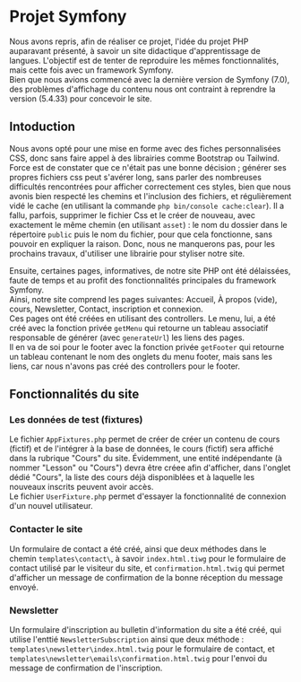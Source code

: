 # Projet Symfony

Nous avons repris, afin de réaliser ce projet, l'idée du projet PHP auparavant présenté, à savoir un site didactique d'apprentissage de langues. L'objectif est de tenter de reproduire les mêmes fonctionnalités, mais cette fois avec un framework Symfony.  
Bien que nous avions commencé avec la dernière version de Symfony (7.0), des problèmes d'affichage du contenu nous ont contraint à reprendre la version (5.4.33) pour concevoir le site.

## Intoduction

Nous avons opté pour une mise en forme avec des fiches personnalisées CSS, donc sans faire appel à des librairies comme Bootstrap ou Tailwind. Force est de constater que ce n'était pas une bonne décision ; générer ses propres fichiers css peut s'avérer long, sans parler des nombreuses difficultés rencontrées pour afficher correctement ces styles, bien que nous avonis bien respecté les chemins et l'inclusion des fichiers, et régulièrement vidé le cache (en utilisant la commande `php bin/console cache:clear`). Il a fallu, parfois, supprimer le fichier Css et le créer de nouveau, avec exactement le même chemin (en utilisant `asset`) : le nom du dossier dans le répertoire `public` puis le nom du fichier, pour que cela fonctionne, sans pouvoir en expliquer la raison. Donc, nous ne manquerons pas, pour les prochains travaux, d'utiliser une librairie pour styliser notre site.

Ensuite, certaines pages, informatives, de notre site PHP ont été délaissées, faute de temps et au profit des fonctionnalités principales du framework Symfony.  
Ainsi, notre site comprend les pages suivantes: Accueil, À propos (vide), cours, Newsletter, Contact, inscription et connexion.  
Ces pages ont été créées en utilisant des controllers. Le menu, lui, a été créé avec la fonction privée `getMenu` qui retourne un tableau associatif responsable de générer (avec `generateUrl`) les liens des pages.  
Il en va de soi pour le footer avec la fonction privée `getFooter` qui retourne un tableau contenant le nom des onglets du menu footer, mais sans les liens, car nous n'avons pas créé des controllers pour le footer.

## Fonctionnalités du site

### Les données de test (fixtures)

Le fichier `AppFixtures.php` permet de créer de créer un contenu de cours (fictif) et de l'intégrer à la base de données, le cours (fictif) sera affiché dans la rubrique "Cours" du site. Évidemment, une entité indépendante (à nommer "Lesson" ou "Cours") devra être créee afin d'afficher, dans l'onglet dédié "Cours", la liste des cours déjà disponiblées et à laquelle les nouveaux inscrits peuvent avoir accès.  
Le fichier `UserFixture.php` permet d'essayer la fonctionnalité de connexion d'un nouvel utilisateur.

### Contacter le site

Un formulaire de contact a été créé, ainsi que deux méthodes dans le chemin `templates\contact\`, à savoir `index.html.tiwg` pour le formulaire de contact utilisé par le visiteur du site, et `confirmation.html.twig` qui permet d'afficher un message de confirmation de la bonne réception du message envoyé.

### Newsletter

Un formulaire d'inscription au bulletin d'information du site a été créé, qui utilise l'enttié `NewsletterSubscription` ainsi que deux méthode : `templates\newsletter\index.html.twig` pour le formulaire de contact, et `templates\newsletter\emails\confirmation.html.twig` pour l'envoi du message de confirmation de l'inscription.